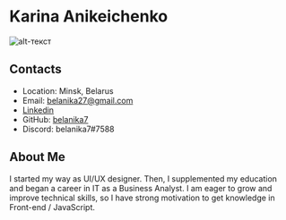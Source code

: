 # Karina Anikeichenko
![alt-текст](https://media-exp2.licdn.com/dms/image/C4E03AQFLVFGpIBk5Xg/profile-displayphoto-shrink_400_400/0/1653720467855?e=1660176000&v=beta&t=odyCDpODUZmEz6j8JOBLiylt5-8SrBzKbQ9ogVbZjp8 "фото4ка")
## Contacts
* Location: Minsk, Belarus
* Email: belanika27@gmail.com
* [Linkedin][2]
* GitHub: [belanika7][1]
* Discord: belanika7#7588

[1]: https://github.com/belanika7
[2]: https://www.linkedin.com/in/karina-anikeichenko-343789208/
## About Me
I started my way as UI/UX designer. Then, I supplemented my education and began a career in IT as a Business Analyst. I am eager to grow and improve technical skills, so I have strong motivation to get knowledge in Front-end / JavaScript.

